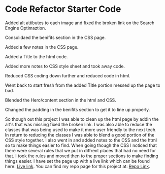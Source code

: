 # Code Refactor Starter Code
Added alt attibutes to each image and fixed the broken link on the Search Engine Optimaztion.

Consolidaed the benifits section in the CSS page.

Added a few notes in the CSS page.

Added a Title to the html code.

Added more notes to CSS style sheet and took away code.

Reduced CSS coding down further and reduced code in html.

Went back to start fresh from the added Title portion messed up the page to bad.

Blended the Hero/content section in the html and CSS.

Changed the padding in the benifits section to get it to line up properly.

So though out this project I was able to clean up the html page by addin the alt's that was missing fixed the broken link. I was also able to reduce the classes that was being used to make it more user friendly to the next tech. In return to reducing the classes I was able to blend a good portion of the CSS style together. I also went in and added notes to the CSS and the html so to make things easier to find. When going though the CSS I noticed that there were several rules that we put in diffrent places that had no need for that. I took the rules and moved then to the proper sections to make finding things easier. I have set the page up with a live link which can be found here: <a href="https://teller35.github.io/urban-octo-telegram/">Live link</a>. You can find my repo page for this project at: <a href="https://github.com/Teller35/urban-octo-telegram">Repo Link</a>.